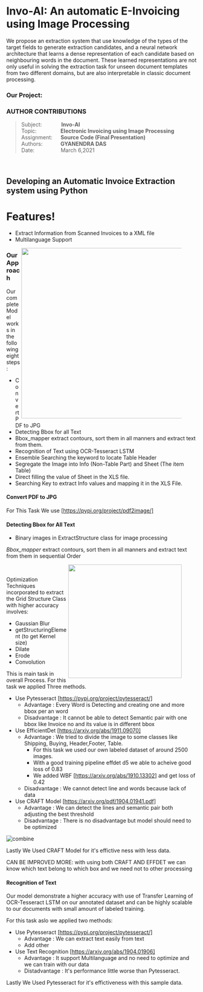 # Invo-AI: An automatic E-Invoicing using Image Processing
We propose an extraction system that use knowledge of the types of the target fields to generate extraction candidates, and a neural network architecture that learns a dense representation of each candidate based on neighbouring words in the document. These learned representations are not only useful in solving the extraction task for unseen document templates from two different domains, but are also interpretable in classic document processing.

### Our Project: 

### AUTHOR CONTRIBUTIONS
> Subject: &nbsp; &emsp; &emsp; &nbsp;**Invo-AI** <br>
> Topic:&emsp; &emsp; &nbsp; &nbsp; &nbsp; &nbsp;**Electronic Invoicing using Image Processing** <br>
> Assignment: &emsp;  **Source Code (Final Presentation)** <br>
> Authors:&ensp; &ensp; &emsp; &nbsp; **GYANENDRA DAS** <br>
> Date: &ensp; &ensp; &emsp; &emsp; &nbsp; March 6,2021  <br>
<br>

## Developing an Automatic Invoice Extraction system using Python <br>

# Features!

  - Extract Information from Scanned Invoices to a XML file
  - Multilanguage Support

<figure>
  <img src="./Results/OCR_Text_Parsing.gif" align="right" width=450/>
</figure>

### Our Approach

Our complete Model works in the following eight steps:

* Convert PDF to JPG
* Detecting Bbox for all Text
* Bbox_mapper extract contours, sort them in all manners and extract text from them.
* Recognition of Text using OCR-Tesseract LSTM
* Ensemble Searching the keyword to locate Table Header
* Segregate the Image into Info (Non-Table Part) and Sheet (The item Table)
* Direct filling the value of Sheet in the XLS file. 
* Searching Key to extract Info values and mapping it in the XLS File.

#### Convert PDF to JPG

For This Task We use  [https://pypi.org/project/pdf2image/]

#### Detecting Bbox for All Text

- Binary images in ExtractStructure class for image processing

*Bbox_mapper* extract contours, sort them in all manners and extract text from them in sequential Order

<figure>
  <img src="./Results/Table_Detection_Algorithm_Demo.gif" align="right" width=300/>
</figure>

<br>

Optimization Techniques incorporated to extract the Grid Structure Class with higher accuracy involves:
- Gaussian Blur
- getStructuringElement (to get Kernel size)
- Dilate
- Erode
- Convolution

This is main task in overall Process. For this task we applied Three methods.

* Use Pytesseract [https://pypi.org/project/pytesseract/]
    * Advantage : Every Word is Detecting and creating one and more bbox per an word
    * Disadvantage : It cannot be able to detect Semantic pair with one bbox like Invoice no and its value is in different bbox
* Use EfficientDet [https://arxiv.org/abs/1911.09070]
    * Advantage : We tried to divide the image to some classes like Shipping, Buying, Header,Footer, Table. 
        * For this task we used our own labeled dataset of around 2500 images.
        * With a good training pipeline effdet d5 we able to acheive good loss of 0.83
        * We added WBF [https://arxiv.org/abs/1910.13302] and get loss of 0.42
    * Disadvantage : We cannot detect line and words because lack of data 
* Use CRAFT Model [https://arxiv.org/pdf/1904.01941.pdf]
    * Advantage : We can detect the lines and semantic pair both adjusting the best threshold
    * Disadvantage : There is no disadvantage but model should need to be optimized

![combine](https://user-images.githubusercontent.com/54680536/89717404-0ba6db00-d9d4-11ea-8619-77db7d248141.jpg)

Lastly We Used CRAFT Model for it's effictive ness with less data.

CAN BE IMPROVED MORE:
    with using both CRAFT AND EFFDET we can know which text belong to which box and we need not to other processing

#### Recognition of Text 
Our model demonstrate a higher accuracy with use of Transfer Learning of OCR-Tesseract LSTM on our annotated dataset and can be highly scalable to our documents with small amount of labeled training.

For this task aslo we applied two methods:
* Use Pytesseract [https://pypi.org/project/pytesseract/]
    * Advantage : We can extract text easily from text
    * Add other
* Use Text Recognition [https://arxiv.org/abs/1904.01906]
    * Advantage : It support Multilanguage and no need to optimize and we can train with our data
    * Distadvantage : It's performance little worse than Pytesseract.

Lastly We Used Pytesseract for it's effictiveness with this sample data.
